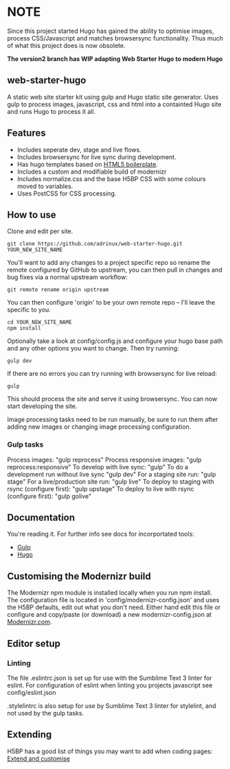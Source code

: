 # NOTE

Since this project started Hugo has gained the ability to optimise images, process CSS/Javascript and matches browsersync functionality. Thus much of what this project does is now obsolete.

__The version2 branch has WIP adapting Web Starter Hugo to modern Hugo__

## web-starter-hugo

A static web site starter kit using gulp and Hugo static site generator. Uses gulp to process images, javascript, css and html into a containted Hugo site and runs Hugo to process it all.

## Features

- Includes seperate dev, stage and live flows.
- Includes browsersync for live sync during development.
- Has hugo templates based on [HTML5 boilerplate](https://html5boilerplate.com/).
- Includes a custom and modifiable build of modernizr
- Includes normalize.css and the base H5BP CSS with some colours moved to variables.
- Uses PostCSS for CSS processing.

## How to use

Clone and edit per site.

```
git clone https://github.com/adrinux/web-starter-hugo.git YOUR_NEW_SITE_NAME
```
You'll want to add any changes to a project specific repo so rename the remote configured by GitHub to upstream, you can then pull in changes and bug fixes via a normal upstream workflow:
```
git remote rename origin upstream
```
You can then configure 'origin' to be your own remote repo – I'll leave the specific to you.
```
cd YOUR_NEW_SITE_NAME
npm install
```
Optionally take a look at config/config.js and configure your hugo base path and any other options you want to change.
Then try running:
```
gulp dev
```
If there are no errors you can try running with browsersync for live reload:
```
gulp
```
This should process the site and serve it using browsersync. You can now start developing the site.

Image processing tasks need to be run manually, be sure to run them after adding new images or changing image processing configuration.

### Gulp tasks

Process images: "gulp reprocess"
Process responsive images: "gulp reprocess:responsive"
To develop with live sync: "gulp"
To do a development run without live sync "gulp dev"
For a staging site run: "gulp stage"
For a live/production site run: "gulp live"
To deploy to staging with rsync (configure first): "gulp upstage"
To deploy to live with rsync (configure first): "gulp golive"

## Documentation

You're reading it. For further info see docs for incorportated tools:

- [Gulp](https://github.com/gulpjs/gulp/tree/master/docs)
- [Hugo](https://gohugo.io/overview/introduction/)

## Customising the Modernizr build

The Modernizr npm module is installed locally when you run npm install. The configuration file is located in 'config/modernizr-config.json' and uses the H5BP defaults, edit out what you don't need. Either hand edit this file or configure and copy/paste (or download) a new modernizr-config.json at [Modernizr.com](https://modernizr.com/download).

## Editor setup

### Linting

The file .eslintrc.json is set up for use with the Sumblime Text 3 linter for eslint. For configuration of eslint when linting you projects javascript see config/eslint.json

.stylelintrc is also setup for use by Sumblime Text 3 linter for stylelint, and not used by the gulp tasks.

## Extending

H5BP has a good list of things you may want to add when coding pages:
[Extend and customise](https://github.com/h5bp/html5-boilerplate/blob/master/dist/doc/extend.md#extend-and-customise-html5-boilerplate)
